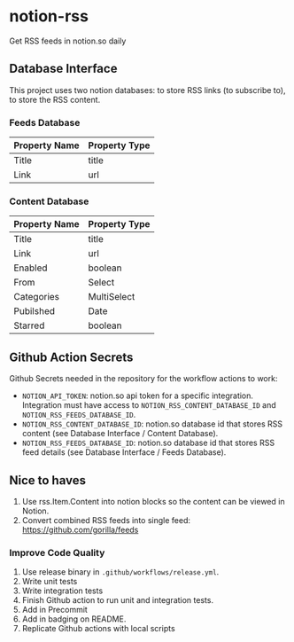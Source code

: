 # notion-rss
Get RSS feeds in notion.so daily

## Database Interface
This project uses two notion databases: to store RSS links (to subscribe to), to store the RSS content. 

### Feeds Database

| Property Name | Property Type |
| --- | :-- |
| Title | title |
| Link | url |

### Content Database

| Property Name | Property Type |
| --- | :-- |
| Title | title |
| Link | url |
| Enabled | boolean |
| From | Select |
| Categories | MultiSelect |
| Pubilshed | Date |
| Starred | boolean |

## Github Action Secrets
Github Secrets needed in the repository for the workflow actions to work:
- `NOTION_API_TOKEN`: notion.so api token for a specific integration. Integration must have access to `NOTION_RSS_CONTENT_DATABASE_ID` and `NOTION_RSS_FEEDS_DATABASE_ID`.     
- `NOTION_RSS_CONTENT_DATABASE_ID`: notion.so database id that stores RSS content (see Database Interface / Content Database).
- `NOTION_RSS_FEEDS_DATABASE_ID`: notion.so database id that stores RSS feed details (see Database Interface / Feeds Database).

## Nice to haves
1. Use rss.Item.Content into notion blocks so the content can be viewed in Notion.
2. Convert combined RSS feeds into single feed: https://github.com/gorilla/feeds

### Improve Code Quality
1. Use release binary in `.github/workflows/release.yml`.
2. Write unit tests
3. Write integration tests
4. Finish Github action to run unit and integration tests.
5. Add in Precommit
6. Add in badging on README.
7. Replicate Github actions with local scripts
